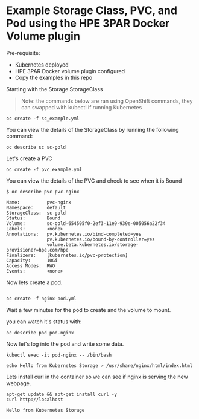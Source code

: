 # Example Storage Class, PVC, and Pod using the HPE 3PAR Docker Volume plugin

Pre-requisite:
* Kubernetes deployed
* HPE 3PAR Docker volume plugin configured
* Copy the examples in this repo

Starting with the Storage StorageClass

>Note: the commands below are ran using OpenShift commands, they can swapped with kubectl if running Kubernetes

```
oc create -f sc_example.yml

```

You can view the details of the StorageClass by running the following command:
```
oc describe sc sc-gold

```

Let's create a PVC
```
oc create -f pvc_example.yml

```

You can view the details of the PVC and check to see when it is Bound
```
$ oc describe pvc pvc-nginx

Name:          pvc-nginx
Namespace:     default
StorageClass:  sc-gold
Status:        Bound
Volume:        sc-gold-654505f0-2ef3-11e9-939e-005056a22f34
Labels:        <none>
Annotations:   pv.kubernetes.io/bind-completed=yes
               pv.kubernetes.io/bound-by-controller=yes
               volume.beta.kubernetes.io/storage-provisioner=hpe.com/hpe
Finalizers:    [kubernetes.io/pvc-protection]
Capacity:      10Gi
Access Modes:  RWO
Events:        <none>

```

Now lets create a pod.

```

oc create -f nginx-pod.yml

```

Wait a few minutes for the pod to create and the volume to mount.

you can watch it's status with:
```
oc describe pod pod-nginx
```

Now let's log into the pod and write some data.

```
kubectl exec -it pod-nginx -- /bin/bash
```

```
echo Hello from Kubernetes Storage > /usr/share/nginx/html/index.html
```

Lets install curl in the container so we can see if nginx is serving the new webpage.

```
apt-get update && apt-get install curl -y
curl http://localhost

Hello from Kubernetes Storage
```
